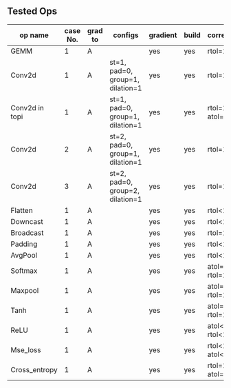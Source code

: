 ## Tested Ops

| op name | case No. | grad to | configs | gradient | build | correctness |
| --- | --- | --- | --- | --- | --- | --- |
| GEMM | 1 | A | | yes | yes | rtol=1e-5 |
| Conv2d | 1 | A | st=1, pad=0, group=1, dilation=1 | yes | yes | rtol=1e-3 |
| Conv2d in topi | 1 | A | st=1, pad=0, group=1, dilation=1 | yes | yes | rtol=1e-5, atol=1e-4 |
| Conv2d | 2 | A | st=2, pad=0, group=1, dilation=1 | yes | yes | rtol=1e-3 |
| Conv2d | 3 | A | st=2, pad=0, group=2, dilation=1 | yes | yes | rtol=1e-3 |
| Flatten | 1 | A | | yes | yes | rtol<1e-30 |
| Downcast | 1 | A | | yes | yes | rtol<1e-30 |
| Broadcast | 1 | A | | yes | yes | rtol=1e-6 |
| Padding | 1 | A | | yes | yes | rtol<1e-30 |
| AvgPool | 1 | A | | yes | yes | rtol<1e-30 |
| Softmax | 1 | A | | yes | yes | atol=1e-6, rtol=1e-5 |
| Maxpool | 1 | A | | yes | yes | atol=1e-5, rtol=1e-30 |
| Tanh | 1 | A | | yes | yes | atol=1e-6, rtol=1e-7 |
| ReLU | 1 | A | | yes | yes | atol<1e-30, rtol<1e-30 |
| Mse_loss | 1 | A | | yes | yes | rtol<1e-30, atol<1e-30 |
| Cross_entropy | 1 | A | | yes | yes | rtol=1e-30, atol=1e-9 |
